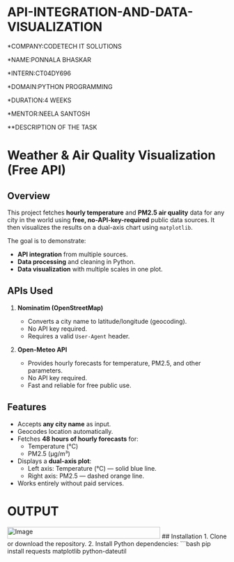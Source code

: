 # API-INTEGRATION-AND-DATA-VISUALIZATION
*COMPANY:CODETECH IT SOLUTIONS

*NAME:PONNALA BHASKAR

*INTERN:CT04DY696

*DOMAIN:PYTHON PROGRAMMING

*DURATION:4 WEEKS

*MENTOR:NEELA SANTOSH

**DESCRIPTION OF THE TASK

# Weather & Air Quality Visualization (Free API)

##  Overview
This project fetches **hourly temperature** and **PM2.5 air quality** data for any city in the world using **free, no-API-key-required** public data sources. It then visualizes the results on a dual-axis chart using `matplotlib`.

The goal is to demonstrate:
- **API integration** from multiple sources.
- **Data processing** and cleaning in Python.
- **Data visualization** with multiple scales in one plot.

## APIs Used
1. **Nominatim (OpenStreetMap)**  
   - Converts a city name to latitude/longitude (geocoding).
   - No API key required.
   - Requires a valid `User-Agent` header.

2. **Open-Meteo API**  
   - Provides hourly forecasts for temperature, PM2.5, and other parameters.
   - No API key required.
   - Fast and reliable for free public use.

##  Features
- Accepts **any city name** as input.
- Geocodes location automatically.
- Fetches **48 hours of hourly forecasts** for:
  - Temperature (°C)
  - PM2.5 (µg/m³)
- Displays a **dual-axis plot**:
  - Left axis: Temperature (°C) — solid blue line.
  - Right axis: PM2.5 — dashed orange line.
- Works entirely without paid services.


#  OUTPUT

<img width="351" height="27" alt="Image" src="https://github.com/user-attachments/assets/c548cbab-3d12-4761-a00f-e4c46877d2f4" />
##  Installation
1. Clone or download the repository.
2. Install Python dependencies:
   ```bash
   pip install requests matplotlib python-dateutil

